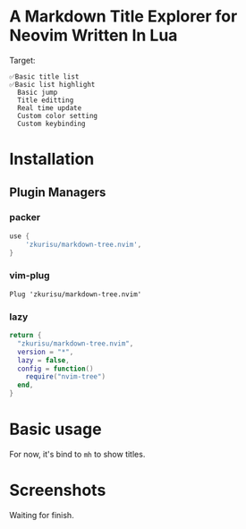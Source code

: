 # A Markdown Title Explorer for Neovim Written In Lua
Target:

    ✅️Basic title list 
    ✅️Basic list highlight
      Basic jump
      Title editting
      Real time update
      Custom color setting
      Custom keybinding

# Installation
## Plugin Managers
### packer
```lua
use {
    'zkurisu/markdown-tree.nvim',
}
```

### vim-plug
```vim
Plug 'zkurisu/markdown-tree.nvim'
```

### lazy
```lua
return {
  "zkurisu/markdown-tree.nvim",
  version = "*",
  lazy = false,
  config = function()
    require("nvim-tree")
  end,
}
```

# Basic usage
For now, it's bind to `mh` to show titles.

# Screenshots
Waiting for finish.
